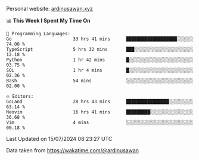 Personal website: [ardinusawan.xyz](https://ardinusawan.xyz)

<!--START_SECTION:waka-->
📊 **This Week I Spent My Time On** 

```text
💬 Programming Languages: 
Go                       33 hrs 41 mins      ███████████████████░░░░░░   74.08 % 
TypeScript               5 hrs 32 mins       ███░░░░░░░░░░░░░░░░░░░░░░   12.18 % 
Python                   1 hr 42 mins        █░░░░░░░░░░░░░░░░░░░░░░░░   03.75 % 
SQL                      1 hr 4 mins         █░░░░░░░░░░░░░░░░░░░░░░░░   02.36 % 
Bash                     54 mins             ░░░░░░░░░░░░░░░░░░░░░░░░░   02.00 % 

🔥 Editors: 
GoLand                   28 hrs 43 mins      ████████████████░░░░░░░░░   63.14 % 
Neovim                   16 hrs 41 mins      █████████░░░░░░░░░░░░░░░░   36.68 % 
Vim                      4 mins              ░░░░░░░░░░░░░░░░░░░░░░░░░   00.18 % 
```


 Last Updated on 15/07/2024 08:23:27 UTC
<!--END_SECTION:waka-->
Data taken from https://wakatime.com/@ardinusawan
